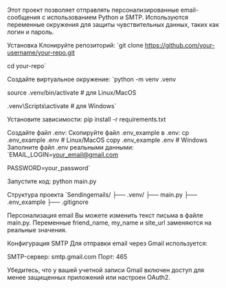Этот проект позволяет отправлять персонализированные email-сообщения с использованием Python и SMTP. Используются переменные окружения для защиты чувствительных данных, таких как логин и пароль.

Установка
Клонируйте репозиторий:
`git clone https://github.com/your-username/your-repo.git

cd your-repo`

Создайте виртуальное окружение:
`python -m venv .venv

source .venv/bin/activate # для Linux/MacOS

.venv\Scripts\activate # для Windows`

Установите зависимости:
pip install -r requirements.txt

Создайте файл .env:
Скопируйте файл .env_example в .env:
cp .env_example .env # Linux/MacOS copy .env_example .env # Windows
Заполните файл .env реальными данными:
`EMAIL_LOGIN=your_email@gmail.com

PASSWORD=your_password`

Запустите код:
python main.py

Структура проекта
`Sendingemails/
├── .venv/
├── main.py
├── .env_example
├── .gitignore

Персонализация email
Вы можете изменить текст письма в файле main.py. Переменные friend_name, my_name и site_url заменяются на реальные значения.

Конфигурация SMTP
Для отправки email через Gmail используется:

SMTP-сервер: smtp.gmail.com
Порт: 465

Убедитесь, что у вашей учетной записи Gmail включен доступ для менее защищенных приложений или настроен OAuth2.